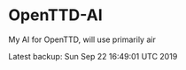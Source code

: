 # OpenTTD-AI
My AI for OpenTTD, will use primarily air

Latest backup: Sun Sep 22 16:49:01 UTC 2019
